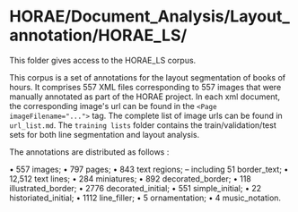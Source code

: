 # HORAE/Document_Analysis/Layout_annotation/HORAE_LS/

This folder gives access to the HORAE_LS corpus.

This corpus is a set of annotations for the layout segmentation of books of hours. It comprises 557 XML files corresponding to 557 images that were manually annotated as part of the HORAE project. In each xml document, the corresponding image's url can be found in the `<Page imageFilename="...">` tag. The complete list of image urls can be found in `url_list.md`. The `training lists` folder contains the train/validation/test sets for both line segmentation and layout analysis.

The annotations are distributed as follows :

• 557 images;
• 797 pages;
• 843 text regions;
– including 51 border_text;
• 12,512 text lines;
• 284 miniatures;
• 892 decorated_border;
• 118 illustrated_border;
• 2776 decorated_initial;
• 551 simple_initial;
• 22 historiated_initial;
• 1112 line_filler;
• 5 ornamentation;
• 4 music_notation.
